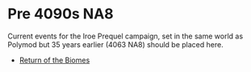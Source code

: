 # Pre 4090s NA8

Current events for the Iroe Prequel campaign, set in the same world as Polymod but 35 years earlier (4063 NA8) should be placed here.

- [Return of the Biomes](#15.01)
